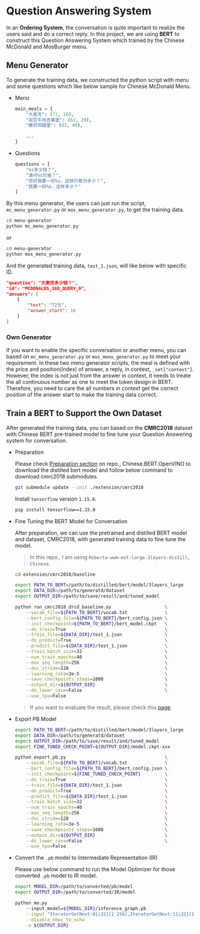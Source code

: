# Question Answering System

In an **Ordering System**, the conversation is quite important to realize the users said and do a correct reply. In this project, we are using **BERT** to construct this Question Answering System which trained by the Chinese McDonald and MosBurger menu.

## Menu Generator

To generate the training data, we constructed the python script with menu and some questions which like below sample for Chinese McDonald Menu.

* Menu

    ```py
    main_meals = {
        "大麦克": (72, 16),
        "双层牛肉吉事堡": (62, 29),
        "嫩煎鸡腿堡": (82, 40),

        ...
    }
    ```
* Questions

    ```py
    questions = [
        "%s多少钱？",
        "请问%s价格？",
        "您好我要一份%s，这样价格为多少？",
        "我要一份%s，这样多少？"
    ]
    ```

By this menu generator, the users can just run the script,  `mc_menu_generator.py` or `mos_menu_generator.py`, to get the training data.

```sh
cd menu-generator
python mc_menu_generator.py
```

or

```sh
cd menu-generator
python mos_menu_generator.py
```

And the generated training data, `test_1.json`, will like below with specific ID.

```json
"question": "大麦克多少钱？", 
"id": "MCDONALDS_168_QUERY_0", 
"answers": [
    {
        "text": "72元", 
        "answer_start": 16
    }
]
```

### Own Generator

If you want to enable the specific conversation or another menu, you can based on `mc_menu_generator.py` or `mos_menu_generator.py` to meet your requirement. In these two menu generator scripts, the meal is defined with the price and position(index) of answer, a reply, in context, `_set["context"]`. However, the index is not just from the answer in context, it needs to treate the all continuous number as one to meet the token design in BERT. Therefore, you need to care the all numbers in context get the correct position of the answer start to make the training data correct.

## Train a BERT to Support the Own Dataset

After generated the training data, you can based on the **CMRC2018** dataset with Chinese BERT pre-trained model to fine tune your Question Answering system for conversation. 

* Preparation
    
    Please check [Preparation section](https://github.com/FengYen-Chang/Chinese.BERT.OpenVINO#preparation) on repo., Chinese.BERT.OpenVINO to download the distilled bert model and follow below command to download cmrc2018 submodules.
    
    ```sh
    git submodule update --init ./extension/cmrc2018
    ```
    
    Install `tensorflow` version `1.15.0`.
    
    ```sh
    pip install tensorflow==1.15.0
    ```

* Fine Tuning the BERT Model for Conversation

    After preparation, we can use the pretrained and distilled BERT model and dataset, CMRC2018, with generated training data to fine tune the model.
    
    > In this repo., I am using `Roberta-wwm-ext-large-3layers-distill, Chinese`.

    ```sh
    cd extension/cmrc2018/baseline

    export PATH_TO_BERT=/path/to/distilled/bert/model/3layers_large
    export DATA_DIR=/path/to/generatd/dataset
    export OUTPUT_DIR=/path/to/save/result/and/tuned_model

    python run_cmrc2018_drcd_baseline.py                    \
        --vocab_file=${PATH_TO_BERT}/vocab.txt              \
        --bert_config_file=${PATH_TO_BERT}/bert_config.json \
        --init_checkpoint=${PATH_TO_BERT}/bert_model.ckpt   \
        --do_train=True                                     \
        --train_file=${DATA_DIR}/test_1.json                \
        --do_predict=True                                   \
        --predict_file=${DATA_DIR}/test_1.json              \
        --train_batch_size=32                               \
        --num_train_epochs=40                               \
        --max_seq_length=256                                \
        --doc_stride=128                                    \
        --learning_rate=3e-5                                \
        --save_checkpoints_steps=1000                       \
        --output_dir=${OUTPUT_DIR}                          \
        --do_lower_case=False                               \
        --use_tpu=False
    ```

    > If you want to evaluate the result, please check this [page](https://github.com/FengYen-Chang/Chinese.BERT.OpenVINO#evaluate-the-fine-tuning-result).

* Export PB Model

    ```sh
    export PATH_TO_BERT=/path/to/distilled/bert/model/3layers_large
    export DATA_DIR=/path/to/generatd/dataset
    export OUTPUT_DIR=/path/to/save/result/and/tuned_model
    export FINE_TUNED_CHECK_POINT=${OUTPUT_DIR}/model.ckpt-xxx

    python export_pb.py                                     \
        --vocab_file=${PATH_TO_BERT}/vocab.txt              \
        --bert_config_file=${PATH_TO_BERT}/bert_config.json \
        --init_checkpoint=${FINE_TUNED_CHECK_POINT}         \
        --do_train=True                                     \
        --train_file=${DATA_DIR}/test_1.json                \
        --do_predict=True                                   \
        --predict_file=${DATA_DIR}/test_1.json              \
        --train_batch_size=32                               \
        --num_train_epochs=40                               \
        --max_seq_length=256                                \
        --doc_stride=128                                    \
        --learning_rate=3e-5                                \
        --save_checkpoints_steps=1000                       \
        --output_dir=${OUTPUT_DIR}                          \
        --do_lower_case=False                               \
        --use_tpu=False
    ```
    

* Convert the `.pb` model to Intermediate Representation (IR)

    Please use below command to run the Model Optimizer for those converted `.pb` model to IR model.

    ```sh
    export MODEL_DIR=/path/to/converted/pb/model
    export OUTPUT_DIR=/path/to/converted/IR/model

    python mo.py 
        --input_model=${MODEL_DIR}/inference_graph.pb                                                       \
  	    --input "IteratorGetNext:0{i32}[1 256],IteratorGetNext:1{i32}[1 256],IteratorGetNext:3{i32}[1 256]" \
  	    --disable_nhwc_to_nchw                                                                              \
        -o ${OUTPUT_DIR}
    ```
